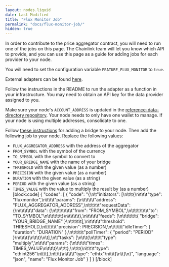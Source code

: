 ```yaml
---
layout: nodes.liquid
date: Last Modified
title: "Flux Monitor Job"
permalink: "docs/flux-monitor-job/"
hidden: true
---
```

In order to contribute to the price aggregator contract, you will need to run one of the jobs on this page. The Chainlink team will let you know which API to provide, and you can use this page as a guide for adding jobs for each provider to your node.

You will need to set the configuration variable `FEATURE_FLUX_MONITOR` to `true`.

External adapters can be found <a href="https://github.com/smartcontractkit/external-adapters-js" target="_blank">here</a>.

Follow the instructions in the README to run the adapter as a function in your infrastructure. You may need to obtain an API key for the data provider assigned to you.

Make sure your node's `ACCOUNT_ADDRESS` is updated in the <a href="https://github.com/smartcontractkit/reference-data-directory" target="_blank">reference-data-directory repository</a>. Your node needs to only have one wallet to manage. If your node is using multiple addresses, consolidate to one.

Follow [these instructions](../node-operators/) for adding a bridge to your node. Then add the following job to your node. Replace the following values:
- `FLUX_AGGREGATOR_ADDRESS` with the address of the aggregator
- `FROM_SYMBOL` with the symbol of the currency
- `TO_SYMBOL` with the symbol to convert to
- `YOUR_BRIDGE_NAME` with the name of your bridge
- `THRESHOLD` with the given value (as a number)
- `PRECISION` with the given value (as a number)
- `DURATION` with the given value (as a string)
- `PERIOD` with the given value (as a string)
- `TIMES_VALUE` with the value to multiply the result by (as a number)
[block:code]
{
  "codes": [
    {
      "code": "{\n\t\"initiators\": [\n\t\t{\n\t\t\t\"type\": \"fluxmonitor\",\n\t\t\t\"params\": {\n\t\t\t\t\"address\": \"FLUX_AGGREGATOR_ADDRESS\",\n\t\t\t\t\"requestData\": {\n\t\t\t\t\t\"data\": {\n\t\t\t\t\t\t\"from\": \"FROM_SYMBOL\",\n\t\t\t\t\t\t\"to\": \"TO_SYMBOL\"\n\t\t\t\t\t}\n\t\t\t\t},\n\t\t\t\t\"feeds\": [\n\t\t\t\t\t{ \"bridge\": \"YOUR_BRIDGE_NAME\" }\n\t\t\t\t],\n\t\t\t\t\"threshold\": THRESHOLD,\n\t\t\t\t\"precision\": PRECISION,\n\t\t\t\t\"idleTimer\": { \"duration\": \"DURATION\" },\n\t\t\t\t\"pollTimer\": { \"period\": \"PERIOD\" }\n\t\t\t}\n\t\t}\n\t],\n\t\"tasks\": [\n\t\t{\n\t\t\t\"type\": \"multiply\",\n\t\t\t\"params\": {\n\t\t\t\t\"times\": TIMES_VALUE\n\t\t\t}\n\t\t},\n\t\t{\n\t\t\t\"type\": \"ethint256\"\n\t\t},\n\t\t{\n\t\t\t\"type\": \"ethtx\"\n\t\t}\n\t]\n}",
      "language": "json",
      "name": "Flux Monitor Job"
    }
  ]
}
[/block]